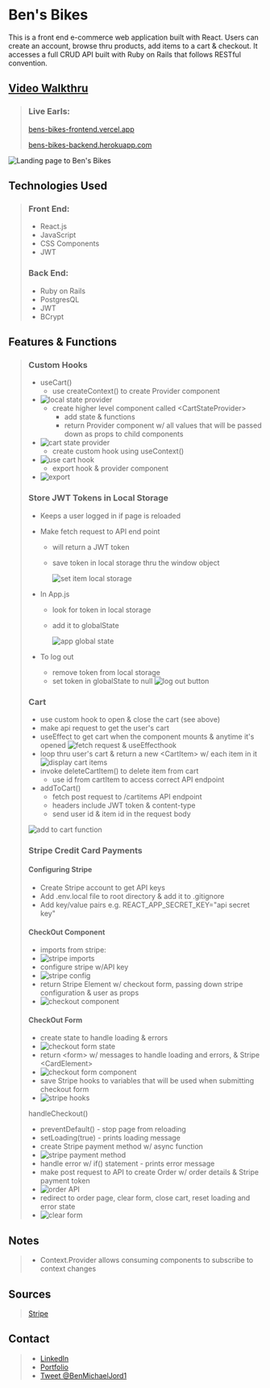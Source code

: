 # Ben's Bikes

This is a front end e-commerce web application built with React. Users can create an account, browse thru products, add items to a cart & checkout. It accesses a full CRUD API built with Ruby on Rails that follows RESTful convention.

## [Video Walkthru](https://www.youtube.com/playlist?list=PLjYC3ZkfhqCpDJl-34_mycn5KZcrrsPKR)

> ### Live Earls:
>
> [bens-bikes-frontend.vercel.app](https://bens-bikes-frontend.vercel.app/)
>
> [bens-bikes-backend.herokuapp.com](https://bens-bikes-backend.herokuapp.com/items)

![Landing page to Ben's Bikes](https://i.imgur.com/Kt3juRq.jpg)

## Technologies Used

> ### Front End:
>
> - React.js
> - JavaScript
> - CSS Components
> - JWT
>
> ### Back End:
>
> - Ruby on Rails
> - PostgresQL
> - JWT
> - BCrypt

## Features & Functions

> ### Custom Hooks
>
> - useCart()
>   - use createContext() to create Provider component
> - ![local state provider](https://i.imgur.com/XtDjpIt.png)
>   - create higher level component called \<CartStateProvider>
>     - add state & functions
>     - return Provider component w/ all values that will be passed down as props to child components
> - ![cart state provider](https://i.imgur.com/ymSXt0m.png)
>   - create custom hook using useContext()
> - ![use cart hook](https://i.imgur.com/WRMtv1D.png)
>   - export hook & provider component
> - ![export](https://i.imgur.com/4vwOCVi.png)
>
> ### Store JWT Tokens in Local Storage
>
> - Keeps a user logged in if page is reloaded
> - Make fetch request to API end point
>
>   - will return a JWT token
>   - save token in local storage thru the window object
>
>     ![set item local storage](https://i.imgur.com/2SKQmfh.png)
>
> - In App.js
>
>   - look for token in local storage
>   - add it to globalState
>
>     ![app global state](https://i.imgur.com/XaCXrc0.png)
>
> - To log out
>   - remove token from local storage
>   - set token in globalState to null
>     ![log out button](https://i.imgur.com/qY7Xmyq.png)
>
> ### Cart
>
> - use custom hook to open & close the cart (see above)
> - make api request to get the user's cart
> - useEffect to get cart when the component mounts & anytime it's opened
>   ![fetch request & useEffecthook](https://i.imgur.com/qHXR4EV.png)
> - loop thru user's cart & return a new \<CartItem> w/ each item in it
>   ![display cart items](https://i.imgur.com/inaqhHn.png)
> - invoke deleteCartItem() to delete item from cart
>   - use id from cartItem to access correct API endpoint
> - addToCart()
>   - fetch post request to /cartitems API endpoint
>   - headers include JWT token & content-type
>   - send user id & item id in the request body
>
> ![add to cart function](https://i.imgur.com/245G9Wh.png)
>
> ### Stripe Credit Card Payments
>
> #### Configuring Stripe
>
> - Create Stripe account to get API keys
> - Add .env.local file to root directory & add it to .gitignore
> - Add key/value pairs e.g. REACT_APP_SECRET_KEY="api secret key"
>
> #### CheckOut Component
>
> - imports from stripe:
> - ![stripe imports](https://i.imgur.com/auPgVBP.png)
> - configure stripe w/API key
> - ![stripe config](https://i.imgur.com/5fc5y6N.png)
> - return Stripe Element w/ checkout form, passing down stripe configuration & user as props
> - ![checkout component](https://i.imgur.com/iuDTapI.png)
>
> #### CheckOut Form
>
> - create state to handle loading & errors
> - ![checkout form state](https://i.imgur.com/PSjHAIQ.png)
> - return \<form> w/ messages to handle loading and errors, & Stripe \<CardElement>
> - ![checkout form component](https://i.imgur.com/Hty3dEG.png)
> - save Stripe hooks to variables that will be used when submitting checkout form
> - ![stripe hooks](https://i.imgur.com/Qvwg2u1.png)
>
> handleCheckout()
>
> - preventDefault() - stop page from reloading
> - setLoading(true) - prints loading message
> - create Stripe payment method w/ async function
> - ![stripe payment method](https://i.imgur.com/l7Ip7RG.png)
> - handle error w/ if() statement - prints error message
> - make post request to API to create Order w/ order details & Stripe payment token
> - ![order API](https://i.imgur.com/DjLsvgA.png)
> - redirect to order page, clear form, close cart, reset loading and error state
> - ![clear form](https://i.imgur.com/f7qTkSP.png)

## Notes

> - Context.Provider allows consuming components to subscribe to context changes

## Sources

> [Stripe](https://stripe.com/)

## Contact

> - [LinkedIn](https://www.linkedin.com/in/benjamin-alt-higginbotham/)
> - [Portfolio](https://higginbotham.fun/)
> - [Tweet @BenMichaelJord1](https://twitter.com/BenMichaelJord1)
